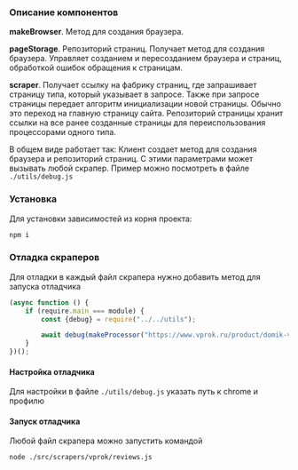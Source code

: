 ### Описание компонентов
**makeBrowser**. Метод для создания браузера.

**pageStorage**. Репозиторий страниц. Получает метод для создания браузера. Управляет созданием и пересозданием браузера и страниц, обработкой ошибок обращения к страницам.

**scraper**. Получает ссылку на фабрику страниц, где запрашивает страницу типа, который указывает в запросе. Также при запросе страницы передает алгоритм инициализации новой страницы. Обычно это переход на главную страницу сайта. Репозиторий страницы хранит ссылки на все ранее созданные страницы для переиспользования процессорами одного типа.

В общем виде работает так: Клиент создает метод для создания браузера и репозиторий страниц. С этими параметрами может вызывать любой скрапер. Пример можно посмотреть в файле `./utils/debug.js`

### Установка

Для установки зависимостей из корня проекта:
```bash
npm i
```

### Отладка скраперов

Для отладки в каждый файл скрапера нужно добавить метод для запуска отладчика

```javascript
(async function () {
    if (require.main === module) {
        const {debug} = require("../../utils");

        await debug(makeProcessor("https://www.vprok.ru/product/domik-v-derevne-dom-v-der-moloko-3-5-950g--306295"));
    }
})();
```

#### Настройка отладчика

Для настройки в файле `./utils/debug.js` указать путь к chrome и профилю

#### Запуск отладчика

Любой файл скрапера можно запустить командой
```bash
node ./src/scrapers/vprok/reviews.js
```